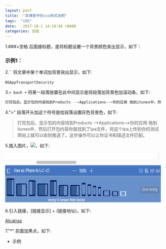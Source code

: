 ```yaml
---
layout: post
title:  "本博客中的css样式说明"
tags:  "iOS"
date:   2017-10-1 14:19:56 +0800
categories: 总结
---
```


1.###+空格 后面接标题，是将标题设置一个背景颜色突出显示，如下：

### 示例1：

2.`` 将文章中某个单词加背景突出显示，如下:

`NSAppTransportSecurity`

3.``` + bash + ``` 将某一段落放置在此中间显示是将段落加背景色加滚动条，如下:

```bash
打完包后，显示包的内容找到Products -->Applications-->你的应用 拖到itunes中，然后打开包内容你就找到了ipa文件，将这个ipa上传到你的测试网站上就可以收到推送了。这步操作可以让你证书和描述文件匹配。  
```
4.">" 段落开头加这个符号是给段落设置灰色背景色，如下:

>打完包后，显示包的内容找到Products -->Applications-->你的应用 拖到itunes中，然后打开包内容你就找到了ipa文件，将这个ipa上传到你的测试网站上就可以收到推送了。这步操作可以让你证书和描述文件匹配。

5.插入图片，<img src=图片路径 height=高 width=宽>，如下:

<img src="/images/posts/Xcode8/image2.png" height="160" width="600">

6.引入链接，[链接显示] + (链接地址)，如下:

[Alcatraz](http://alcatraz.io/)

7."*" 前面加黑点，如下:
* 示例

